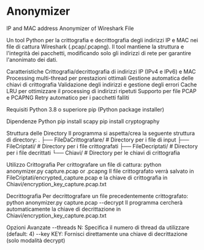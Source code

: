 # Anonymizer
IP and MAC address Anonymizer of Wireshark File

Un tool Python per la crittografia e decrittografia degli indirizzi IP e MAC nei file di cattura Wireshark (.pcap/.pcapng). Il tool mantiene la struttura e l'integrità dei pacchetti, modificando solo gli indirizzi di rete per garantire l'anonimato dei dati.

Caratteristiche
  Crittografia/decrittografia di indirizzi IP (IPv4 e IPv6) e MAC
  Processing multi-thread per prestazioni ottimali
  Gestione automatica delle chiavi di crittografia
  Validazione degli indirizzi e gestione degli errori
  Cache LRU per ottimizzare il processing di indirizzi ripetuti
  Supporto per file PCAP e PCAPNG
  Retry automatico per i pacchetti falliti

Requisiti
  Python 3.8 o superiore
  pip (Python package installer)

Dipendenze Python
  pip install scapy
  pip install cryptography
  
Struttura delle Directory
  Il programma si aspetta/crea la seguente struttura di directory:
  .
  ├── FileDaCrittografare/    # Directory per i file di input
  ├── FileCriptati/           # Directory per i file crittografati
  ├── FileDecriptati/         # Directory per i file decrittati
  └── Chiavi/                 # Directory per le chiavi di crittografia
  
Utilizzo Crittografia
  Per crittografare un file di cattura:
    python anonymizer.py capture.pcap or .pcapng
  Il file crittografato verrà salvato in FileCriptati/encrypted_capture.pcap e la chiave di     crittografia in Chiavi/encryption_key_capture.pcap.txt

Decrittografia
  Per decrittografare un file precedentemente crittografato:
    python anonymizer.py capture.pcap --decrypt
  Il programma cercherà automaticamente la chiave di decrittazione in Chiavi/encryption_key_capture.pcap.txt

Opzioni Avanzate
  --threads N: Specifica il numero di thread da utilizzare (default: 4)
  --key KEY: Fornisci direttamente una chiave di decrittazione (solo modalità decrypt)
  
